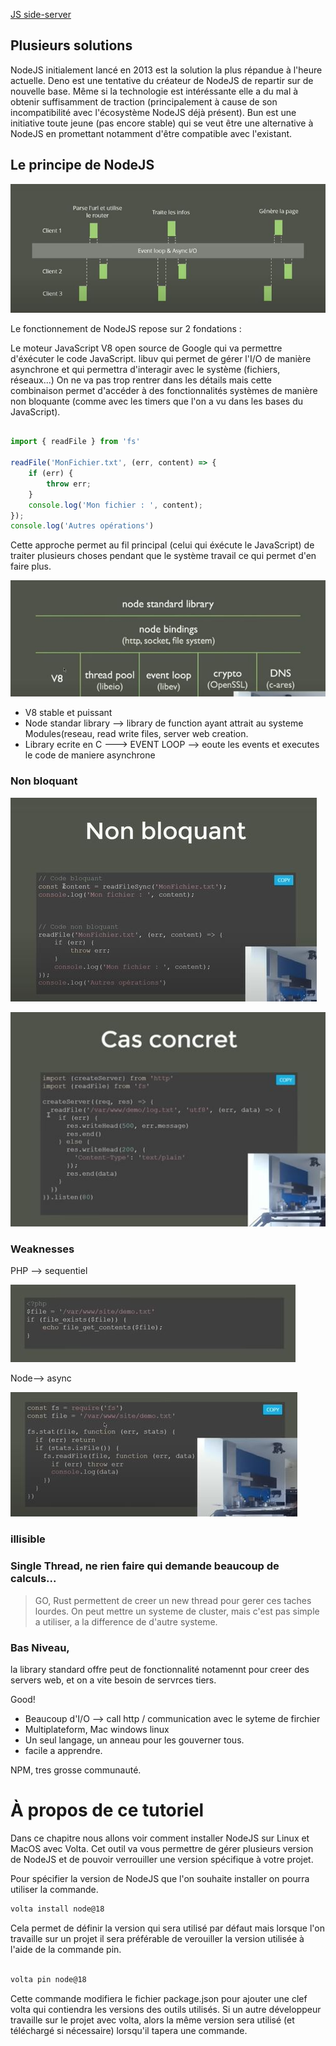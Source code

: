 [JS side-server](https://grafikart.fr/tutoriels/javascript-server-nodejs-2080#autoplay)

## Plusieurs solutions

NodeJS initialement lancé en 2013 est la solution la plus répandue à l'heure actuelle.
Deno est une tentative du créateur de NodeJS de repartir sur de nouvelle base. Même si la technologie est intéréssante elle a du mal à obtenir suffisamment de traction (principalement à cause de son incompatibilité avec l'écosystème NodeJS déjà présent).
Bun est une initiative toute jeune (pas encore stable) qui se veut être une alternative à NodeJS en promettant notamment d'être compatible avec l'existant.

## Le principe de NodeJS

![](https://github.com/z-bj/NodeJs_doc/blob/master/2023-02-17%2008_41_59-JavaScript%20c%C3%B4t%C3%A9%20serveur%20%E2%80%94%20Formation%20Apprendre%20le%20JavaScript%20_%20Grafikart%20-%20Brave.jpg)

Le fonctionnement de NodeJS repose sur 2 fondations :

Le moteur JavaScript V8 open source de Google qui va permettre d'éxécuter le code JavaScript.
libuv qui permet de gérer l'I/O de manière asynchrone et qui permettra d'interagir avec le système (fichiers, réseaux...)
On ne va pas trop rentrer dans les détails mais cette combinaison permet d'accéder à des fonctionnalités systèmes de manière non bloquante (comme avec les timers que l'on a vu dans les bases du JavaScript).

``` javascript

import { readFile } from 'fs'

readFile('MonFichier.txt', (err, content) => {
    if (err) {
        throw err;
    }
    console.log('Mon fichier : ', content); 
});
console.log('Autres opérations')

```

Cette approche permet au fil principal (celui qui éxécute le JavaScript) de traiter plusieurs choses pendant que le système travail ce qui permet d'en faire plus.



![structure](https://github.com/z-bj/NodeJs_doc/blob/master/2023-02-17%2008_32_23-JavaScript%20c%C3%B4t%C3%A9%20serveur%20%E2%80%94%20Formation%20Apprendre%20le%20JavaScript%20_%20Grafikart%20-%20Brave.jpg)

- V8 stable et puissant
- Node standar library --> library de function ayant attrait au systeme  Modules(reseau, read write files, server web creation.
- Library ecrite en C ---> EVENT LOOP --> eoute les events et executes le code de maniere asynchrone

### Non bloquant

![screen](https://github.com/z-bj/NodeJs_doc/blob/master/2023-02-17%2008_40_15-JavaScript%20c%C3%B4t%C3%A9%20serveur%20%E2%80%94%20Formation%20Apprendre%20le%20JavaScript%20_%20Grafikart%20-%20Brave.jpg)

![](https://github.com/z-bj/NodeJs_doc/blob/master/2023-02-17%2008_43_44-JavaScript%20c%C3%B4t%C3%A9%20serveur%20%E2%80%94%20Formation%20Apprendre%20le%20JavaScript%20_%20Grafikart%20-%20Brave.jpg)

### Weaknesses 


PHP --> sequentiel

![](https://github.com/z-bj/NodeJs_doc/blob/master/2023-02-17%2008_45_53-JavaScript%20c%C3%B4t%C3%A9%20serveur%20%E2%80%94%20Formation%20Apprendre%20le%20JavaScript%20_%20Grafikart%20-%20Brave.jpg)

Node--> async

![](https://github.com/z-bj/NodeJs_doc/blob/master/2023-02-17%2008_46_42-JavaScript%20c%C3%B4t%C3%A9%20serveur%20%E2%80%94%20Formation%20Apprendre%20le%20JavaScript%20_%20Grafikart%20-%20Brave.jpg)

### illisible

### Single Thread, ne rien faire qui demande beaucoup de calculs...
> GO, Rust permettent de creer un new thread pour gerer ces taches lourdes.
On peut mettre un systeme de cluster, mais c'est pas simple a utiliser, a la difference de d'autre systeme.

### Bas Niveau, 
la library standard offre peut de fonctionnalité notamennt pour creer des servers web, et on a vite besoin de servrces tiers.

Good!

- Beaucoup d'I/O --> call http / communication avec le syteme de firchier
- Multiplateform, Mac windows linux
- Un seul langage, un anneau pour les gouverner tous.
- facile a apprendre.

NPM, tres grosse communauté.


# À propos de ce tutoriel

Dans ce chapitre nous allons voir comment installer NodeJS sur Linux et MacOS avec Volta. Cet outil va vous permettre de gérer plusieurs version de NodeJS et de pouvoir verrouiller une version spécifique à votre projet.

Pour spécifier la version de NodeJS que l'on souhaite installer on pourra utiliser la commande.

``` bash
volta install node@18

```

Cela permet de définir la version qui sera utilisé par défaut mais lorsque l'on travaille sur un projet il sera préférable de verouiller la version utilisée à l'aide de la commande pin.

``` bash

volta pin node@18
```
Cette commande modifiera le fichier package.json pour ajouter une clef volta qui contiendra les versions des outils utilisés. Si un autre développeur travaille sur le projet avec volta, alors la même version sera utilisé (et téléchargé si nécessaire) lorsqu'il tapera une commande.







